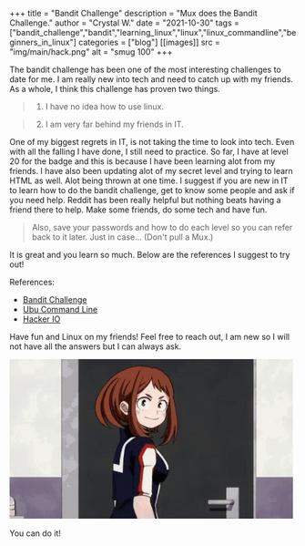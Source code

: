 +++
title = "Bandit Challenge"
description = "Mux does the Bandit Challenge."
author = "Crystal W."
date = "2021-10-30"
tags = ["bandit_challenge","bandit","learning_linux","linux","linux_commandline","beginners_in_linux"]
categories = ["blog"]
[[images]]
  src = "img/main/hack.png"
  alt = "smug 100"
+++

The bandit challenge has been one of the most interesting challenges to date for me. I am really new into tech and need to catch up with my friends. 
As a whole, I think this challenge has proven two things. 

> 1. I have no idea how to use linux.

> 2. I am very far behind my friends in IT. 

One of my biggest regrets in IT, is not taking the time to look into tech. Even with all the falling I have done, I still need to practice. So far, I have at level 20 for the badge and this is because I have been learning alot from my friends. I have also been updating alot of my secret level and trying to learn HTML as well. Alot being thrown at one time. I suggest if you are new in IT to learn how to do the bandit challenge, get to know some people and ask if you need help. Reddit has been really helpful but nothing beats having a friend there to help. Make some friends, do some tech and have fun.

> Also, save your passwords and how to do each level so you can refer back to it later. Just in case... (Don't pull a Mux.)

It is great and you learn so much. Below are the references I suggest to try out!

References: 

- [Bandit Challenge](https://overthewire.org/wargames/bandit/)
- [Ubu Command Line](https://ubuntu.com/tutorials/command-line-for-beginners#1-overview)
- [Hacker IO](https://hackr.io/blog/basic-linux-commands)

Have fun and Linux on my friends! Feel free to reach out, I am new so I will not have all the answers but I can always ask.

![Teamwork makes the dream work](/img/main/thumbs_up.gif)

You can do it!
